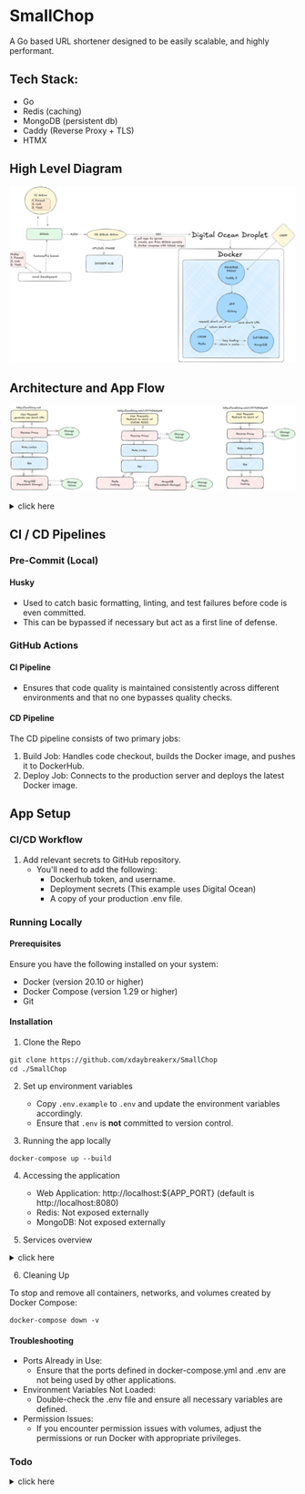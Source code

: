 # SmallChop

A Go based URL shortener designed to be easily scalable, and highly performant.

## Tech Stack:

-   Go
-   Redis (caching)
-   MongoDB (persistent db)
-   Caddy (Reverse Proxy + TLS)
-   HTMX

## High Level Diagram

![diagram](./docs/assets/high-level.png)

## Architecture and App Flow

![diagram](./docs/assets/routes.png)

<details>
<summary>click here</summary>

## Architecture

```
            +---------------------+
            |     User Requests   |
            +---------------------+
                      |
                      v
         +----------------------------+
         |      URL Shortener API     |
         |        (Go Service)        |
         +----------------------------+
                      |
                      v
  +------------------------------------------+
  |          Caching Layer (Redis)           |
  +------------------------------------------+
                      |
                      v
  +------------------------------------------+
  |       Persistent Storage (MongoDB)       |
  +------------------------------------------+
```

## MVP Architecture

```
            +---------------------+
            |     User Requests   |
            +---------------------+
                      |
                      v
         +----------------------------+
         |      URL Shortener API     |
         |        (Go Service)        |
         +----------------------------+
                      |
                      v
  +------------------------------------------+
  |            Redis as a DB                 |
  +------------------------------------------+
```

</details>

## CI / CD Pipelines

### Pre-Commit (Local)

#### Husky

  -   Used to catch basic formatting, linting, and test failures before code is even committed.
  -   This can be bypassed if necessary but act as a first line of defense.

### GitHub Actions

#### **CI Pipeline**

  -   Ensures that code quality is maintained consistently across different environments and that no one bypasses quality checks.

#### **CD Pipeline**
    
The CD pipeline consists of two primary jobs:

1. Build Job: Handles code checkout, builds the Docker image, and pushes it to DockerHub.
2. Deploy Job: Connects to the production server and deploys the latest Docker image.

## App Setup

### CI/CD Workflow

1. Add relevant secrets to GitHub repository.
    - You'll need to add the following:
        - Dockerhub token, and username.
        - Deployment secrets (This example uses Digital Ocean)
        - A copy of your production .env file.

### Running Locally

#### Prerequisites

Ensure you have the following installed on your system:

-   Docker (version 20.10 or higher)
-   Docker Compose (version 1.29 or higher)
-   Git

#### Installation

1. Clone the Repo

```
git clone https://github.com/xdaybreakerx/SmallChop
cd ./SmallChop
```

2. Set up environment variables

    - Copy `.env.example` to `.env` and update the environment variables accordingly.
    - Ensure that `.env` is **not** committed to version control.

3. Running the app locally

```
docker-compose up --build
```

4. Accessing the application

    - Web Application: http://localhost:${APP_PORT} (default is http://localhost:8080)
    - Redis: Not exposed externally
    - MongoDB: Not exposed externally

5. Services overview
 <details>
 <summary>click here</summary>

app Service

-   Build Context: The current directory (contains your application’s Dockerfile)
-   Ports: Exposes port 8080 (or as defined in .env)
-   Depends On: redis, mongo
-   Environment Variables: Loaded from .env

redis Service

-   Image: redis:alpine
-   Command: Starts Redis with a password from .env
-   Environment Variables: Loaded from .env
-   Ports: Not exposed externally

mongo Service

-   Image: mongo:latest
-   Volumes:
    -   mongo-data for persistent storage
-   mongo-user-init.js for initialization
-   Environment Variables: Loaded from .env
-   Ports: Not exposed externally

caddy Service (Production Only)

-   Image: caddy:2.8.4-alpine
-   Ports:
    -   Exposes port 80 for HTTP
    -   Exposes port 443 for HTTPS
-   Volumes:
    -   caddy_data for Caddy data
    -   caddy_config for configuration
-   Caddyfile for server configuration
-   Environment Variables: Loaded from .env

Additional Notes

-   Data Persistence: Volumes are used for MongoDB and Caddy to ensure data persists between container restarts.
-   Environment Variables: Keep the .env file secure, especially in production.
-   Docker Compose Override: The docker-compose.override.yml file is used to customize the Compose configuration for local development.

    </details>

6. Cleaning Up

To stop and remove all containers, networks, and volumes created by Docker Compose:

```
docker-compose down -v
```

#### Troubleshooting

-   Ports Already in Use:
    -   Ensure that the ports defined in docker-compose.yml and .env are not being used by other applications.
-   Environment Variables Not Loaded:
    -   Double-check the .env file and ensure all necessary variables are defined.
-   Permission Issues:
    -   If you encounter permission issues with volumes, adjust the permissions or run Docker with appropriate privileges.

### Todo

<details>
<summary>click here</summary>

-   [x] pre commit hooks
-   [x] testing
-   [x] rate limiter
-   [x] persistent storage
-   [x] caching layer
-   [x] cd with github actions
-   [x] deployment
-   [ ] better shortener algo

</details>
